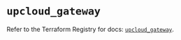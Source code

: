 # `upcloud_gateway`

Refer to the Terraform Registry for docs: [`upcloud_gateway`](https://registry.terraform.io/providers/upcloudltd/upcloud/5.28.0/docs/resources/gateway).
